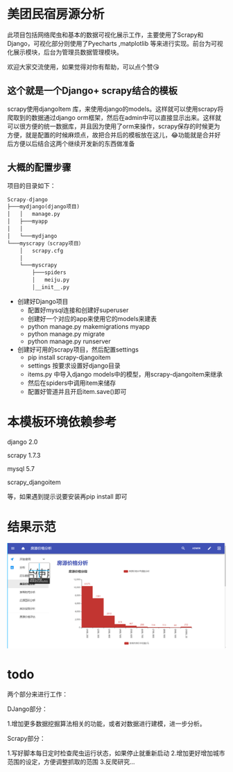 # 美团民宿房源分析
 
此项目包括网络爬虫和基本的数据可视化展示工作，主要使用了Scrapy和Django，可视化部分则使用了Pyecharts ,matplotlib 等来进行实现。前台为可视化展示模块，后台为管理员数据管理模块。

欢迎大家交流使用，如果觉得对你有帮助，可以点个赞😘


## 这个就是一个Django+ scrapy结合的模板



scrapy使用djangoItem 库，来使用django的models。这样就可以使用scrapy将爬取到的数据通过django orm框架，然后在admin中可以直接显示出来。这样就可以很方便的统一数据库，并且因为使用了orm来操作，scrapy保存的时候更为方便，就是配置的时候麻烦点，故把合并后的模板放在这儿，😂功能就是合并好后方便以后结合这两个继续开发新的东西做准备

## 大概的配置步骤



项目的目录如下：

```python
Scrapy-django
├───mydjango(django项目)
│   │   manage.py
│   ├───myapp
│   │
│   └───mydjango
└───myscrapy（scrapy项目）
    │   scrapy.cfg
    │   
    └───myscrapy
        ├───spiders
        │   meiju.py
        │__init__.py
```



+ 创建好Django项目
  + 配置好mysql连接和创建好superuser
  + 创建好一个对应的app来使用它的models来建表
  + python manage.py makemigrations myapp
  + python manage.py migrate 
  + python manage.py runserver
+ 创建好可用的scrapy项目，然后配置settings
  + pip install scrapy-djangoitem
  + settings 按要求设置好django目录
  + items.py 中导入django models中的模型，用scrapy-djangoitem来继承
  + 然后在spiders中调用item来储存
  + 配置好管道并且开启item.save()即可

# 本模板环境依赖参考

django 2.0

scrapy 1.7.3

mysql 5.7

scrapy_djangoitem

等，如果遇到提示说要安装再pip install 即可


# 结果示范

![](example1.png)

# todo

两个部分来进行工作：

DJango部分：

1.增加更多数据挖掘算法相关的功能，或者对数据进行建模，进一步分析。

Scrapy部分：

1.写好脚本每日定时检查爬虫运行状态，如果停止就重新启动
2.增加更好增加城市范围的设定，方便调整抓取的范围
3.反爬研究...
